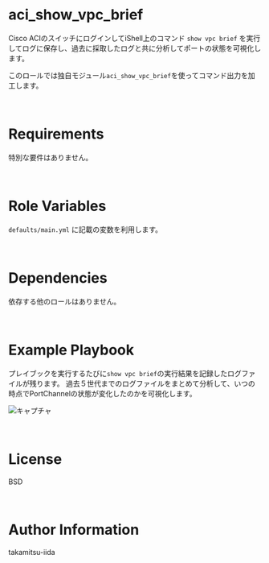 # aci_show_vpc_brief

Cisco ACIのスイッチにログインしてiShell上のコマンド `show vpc brief` を実行してログに保存し、過去に採取したログと共に分析してポートの状態を可視化します。

このロールでは独自モジュール`aci_show_vpc_brief`を使ってコマンド出力を加工します。

<BR>

# Requirements

特別な要件はありません。

<BR>

# Role Variables

`defaults/main.yml` に記載の変数を利用します。

<BR>

# Dependencies

依存する他のロールはありません。

<BR>

# Example Playbook

プレイブックを実行するたびに`show vpc brief`の実行結果を記録したログファイルが残ります。
過去５世代までのログファイルをまとめて分析して、いつの時点でPortChannelの状態が変化したのかを可視化します。

![キャプチャ](https://user-images.githubusercontent.com/21165341/124754895-ae116a80-df65-11eb-95b8-0a4a65f215bb.PNG)

<BR>

# License

BSD

<BR>

# Author Information

takamitsu-iida
